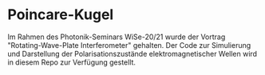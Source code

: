 # Poincare-Kugel
Im Rahmen des Photonik-Seminars WiSe-20/21 wurde der Vortrag "Rotating-Wave-Plate Interferometer" gehalten. Der Code zur Simulierung und Darstellung der Polarisationszustände elektromagnetischer Wellen wird in diesem Repo zur Verfügung gestellt.
